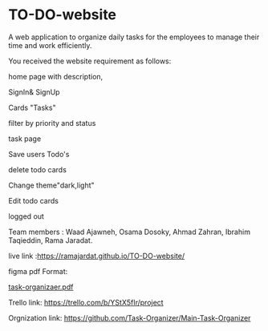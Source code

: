 # TO-DO-website
A web application to organize daily tasks for the employees to manage their time and work efficiently.

You received the website requirement as follows: 

home page with description,

SignIn& SignUp

Cards "Tasks"

filter by priority and status

task page

Save users Todo's

delete todo cards


Change theme"dark,light"

Edit todo cards

 logged out
 

Team members :
Waad Ajawneh,
Osama Dosoky,
Ahmad Zahran,
Ibrahim Taqieddin,
Rama Jaradat.



live link :https://ramajardat.github.io/TO-DO-website/

figma pdf Format:

[task-organizaer.pdf](https://github.com/Ramajardat/TO-DO-website/files/9438600/task-organizaer.pdf)

Trello link: https://trello.com/b/YStX5fIr/project


Orgnization link: https://github.com/Task-Organizer/Main-Task-Organizer

